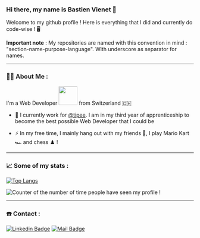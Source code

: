 ### Hi there, my name is Bastien Vienet 👋

Welcome to my github profile ! Here is everything that I did and currently do code-wise ! :desktop_computer:

**Important note** : My repositories are named with this convention in mind : "section-name-purpose-language". With underscore as separator for names. 

---

### 👨‍💻 About Me :
I'm a Web Developer <img src="https://media.giphy.com/media/WUlplcMpOCEmTGBtBW/giphy.gif" width="50"> from Switzerland 🇨🇭
- :construction_worker: I currently work for [@tipee](https://tipee.ch/). I am in my third year of apprenticeship to become the best possible Web Developer that I could be

- :zap: In my free time, I mainly hang out with my friends :busts_in_silhouette:, I play Mario Kart :racing_car: and chess :chess_pawn: ! 

---

### :chart_with_upwards_trend: Some of my stats :

[![Top Langs](https://github-readme-stats-git-masterrstaa-rickstaa.vercel.app/api/top-langs/?username=BastienVienet&layout=compact&theme=default)](https://github.com/anuraghazra/github-readme-stats)

<img src="https://komarev.com/ghpvc/?username=BastienVienet&style=flat-square&color=blue" alt="Counter of the number of time people have seen my profile !"/>

---

### :phone: Contact : 

[![Linkedin Badge](https://img.shields.io/badge/LinkedIn-blue?logo=linkedin&logoColor=white&style=for-the-badge)](https://www.linkedin.com/in/bastien-vienet-389145203)
[![Mail Badge](https://img.shields.io/badge/Gmail-D14836?style=for-the-badge&logo=gmail&logoColor=white)](mailto:bastien.vienet@outlook.com)
